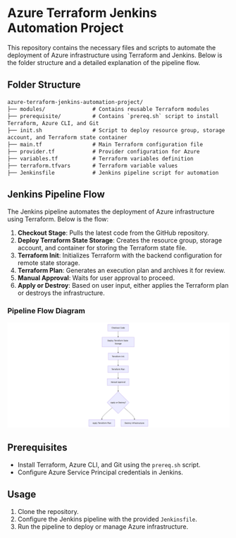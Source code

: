 # Azure Terraform Jenkins Automation Project

This repository contains the necessary files and scripts to automate the deployment of Azure infrastructure using Terraform and Jenkins. Below is the folder structure and a detailed explanation of the pipeline flow.

## Folder Structure
```
azure-terraform-jenkins-automation-project/
├── modules/               # Contains reusable Terraform modules
├── prerequisite/          # Contains `prereq.sh` script to install Terraform, Azure CLI, and Git
├── init.sh                # Script to deploy resource group, storage account, and Terraform state container
├── main.tf                # Main Terraform configuration file
├── provider.tf            # Provider configuration for Azure
├── variables.tf           # Terraform variables definition
├── terraform.tfvars       # Terraform variable values
├── Jenkinsfile            # Jenkins pipeline script for automation
```

## Jenkins Pipeline Flow

The Jenkins pipeline automates the deployment of Azure infrastructure using Terraform. Below is the flow:

1. **Checkout Stage**: Pulls the latest code from the GitHub repository.
2. **Deploy Terraform State Storage**: Creates the resource group, storage account, and container for storing the Terraform state file.
3. **Terraform Init**: Initializes Terraform with the backend configuration for remote state storage.
4. **Terraform Plan**: Generates an execution plan and archives it for review.
5. **Manual Approval**: Waits for user approval to proceed.
6. **Apply or Destroy**: Based on user input, either applies the Terraform plan or destroys the infrastructure.

### Pipeline Flow Diagram

<img src="images/flowchart.png" alt="Image Description">


## Prerequisites
- Install Terraform, Azure CLI, and Git using the `prereq.sh` script.
- Configure Azure Service Principal credentials in Jenkins.

## Usage
1. Clone the repository.
2. Configure the Jenkins pipeline with the provided `Jenkinsfile`.
3. Run the pipeline to deploy or manage Azure infrastructure.

